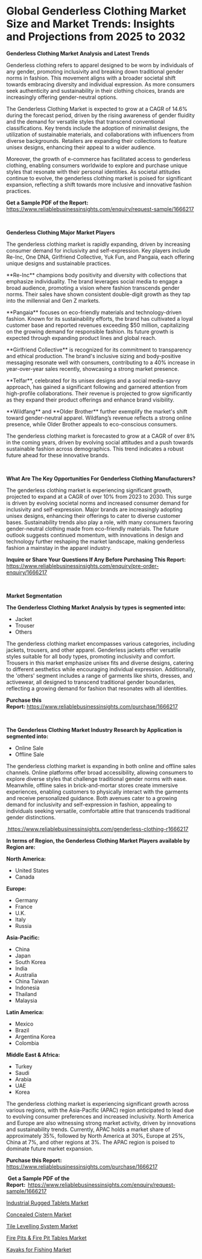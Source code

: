 <p><h1>Global Genderless Clothing Market Size and Market Trends: Insights and Projections from 2025 to 2032</h1></p><p><strong>Genderless Clothing Market Analysis and Latest Trends</strong></p>
<p><p>Genderless clothing refers to apparel designed to be worn by individuals of any gender, promoting inclusivity and breaking down traditional gender norms in fashion. This movement aligns with a broader societal shift towards embracing diversity and individual expression. As more consumers seek authenticity and sustainability in their clothing choices, brands are increasingly offering gender-neutral options.</p><p>The Genderless Clothing Market is expected to grow at a CAGR of 14.6% during the forecast period, driven by the rising awareness of gender fluidity and the demand for versatile styles that transcend conventional classifications. Key trends include the adoption of minimalist designs, the utilization of sustainable materials, and collaborations with influencers from diverse backgrounds. Retailers are expanding their collections to feature unisex designs, enhancing their appeal to a wider audience.</p><p>Moreover, the growth of e-commerce has facilitated access to genderless clothing, enabling consumers worldwide to explore and purchase unique styles that resonate with their personal identities. As societal attitudes continue to evolve, the genderless clothing market is poised for significant expansion, reflecting a shift towards more inclusive and innovative fashion practices.</p></p>
<p><strong>Get a Sample PDF of the Report:&nbsp;</strong> <a href="https://www.reliablebusinessinsights.com/enquiry/request-sample/1666217?utm_campaign=63&utm_medium=2&utm_source=Github&utm_content=ia&utm_term=09022025&utm_id=genderless-clothing">https://www.reliablebusinessinsights.com/enquiry/request-sample/1666217</a></p>
<p>&nbsp;</p>
<p><strong>Genderless Clothing Major Market Players</strong></p>
<p><p>The genderless clothing market is rapidly expanding, driven by increasing consumer demand for inclusivity and self-expression. Key players include Re-Inc, One DNA, Girlfriend Collective, Yuk Fun, and Pangaia, each offering unique designs and sustainable practices.</p><p>**Re-Inc** champions body positivity and diversity with collections that emphasize individuality. The brand leverages social media to engage a broad audience, promoting a vision where fashion transcends gender norms. Their sales have shown consistent double-digit growth as they tap into the millennial and Gen Z markets.</p><p>**Pangaia** focuses on eco-friendly materials and technology-driven fashion. Known for its sustainability efforts, the brand has cultivated a loyal customer base and reported revenues exceeding $50 million, capitalizing on the growing demand for responsible fashion. Its future growth is expected through expanding product lines and global reach.</p><p>**Girlfriend Collective** is recognized for its commitment to transparency and ethical production. The brand's inclusive sizing and body-positive messaging resonate well with consumers, contributing to a 40% increase in year-over-year sales recently, showcasing a strong market presence.</p><p>**Telfar**, celebrated for its unisex designs and a social media-savvy approach, has gained a significant following and garnered attention from high-profile collaborations. Their revenue is projected to grow significantly as they expand their product offerings and enhance brand visibility.</p><p>**Wildfang** and **Older Brother** further exemplify the market's shift toward gender-neutral apparel. Wildfang’s revenue reflects a strong online presence, while Older Brother appeals to eco-conscious consumers. </p><p>The genderless clothing market is forecasted to grow at a CAGR of over 8% in the coming years, driven by evolving social attitudes and a push towards sustainable fashion across demographics. This trend indicates a robust future ahead for these innovative brands.</p></p>
<p>&nbsp;</p>
<p><strong>What Are The Key Opportunities For Genderless Clothing Manufacturers?</strong></p>
<p><p>The genderless clothing market is experiencing significant growth, projected to expand at a CAGR of over 10% from 2023 to 2030. This surge is driven by evolving societal norms and increased consumer demand for inclusivity and self-expression. Major brands are increasingly adopting unisex designs, enhancing their offerings to cater to diverse customer bases. Sustainability trends also play a role, with many consumers favoring gender-neutral clothing made from eco-friendly materials. The future outlook suggests continued momentum, with innovations in design and technology further reshaping the market landscape, making genderless fashion a mainstay in the apparel industry.</p></p>
<p><strong>Inquire or Share Your Questions If Any Before Purchasing This Report:</strong> <a href="https://www.reliablebusinessinsights.com/enquiry/pre-order-enquiry/1666217?utm_campaign=63&utm_medium=2&utm_source=Github&utm_content=ia&utm_term=09022025&utm_id=genderless-clothing">https://www.reliablebusinessinsights.com/enquiry/pre-order-enquiry/1666217</a></p>
<p>&nbsp;</p>
<p><strong>Market Segmentation</strong></p>
<p><strong>The Genderless Clothing Market Analysis by types is segmented into:</strong></p>
<p><ul><li>Jacket</li><li>Trouser</li><li>Others</li></ul></p>
<p><p>The genderless clothing market encompasses various categories, including jackets, trousers, and other apparel. Genderless jackets offer versatile styles suitable for all body types, promoting inclusivity and comfort. Trousers in this market emphasize unisex fits and diverse designs, catering to different aesthetics while encouraging individual expression. Additionally, the 'others' segment includes a range of garments like shirts, dresses, and activewear, all designed to transcend traditional gender boundaries, reflecting a growing demand for fashion that resonates with all identities.</p></p>
<p><strong>Purchase this Report:&nbsp;</strong><a href="https://www.reliablebusinessinsights.com/purchase/1666217?utm_campaign=63&utm_medium=2&utm_source=Github&utm_content=ia&utm_term=09022025&utm_id=genderless-clothing">https://www.reliablebusinessinsights.com/purchase/1666217</a></p>
<p>&nbsp;</p>
<p><strong>The Genderless Clothing Market Industry Research by Application is segmented into:</strong></p>
<p><ul><li>Online Sale</li><li>Offline Sale</li></ul></p>
<p><p>The genderless clothing market is expanding in both online and offline sales channels. Online platforms offer broad accessibility, allowing consumers to explore diverse styles that challenge traditional gender norms with ease. Meanwhile, offline sales in brick-and-mortar stores create immersive experiences, enabling customers to physically interact with the garments and receive personalized guidance. Both avenues cater to a growing demand for inclusivity and self-expression in fashion, appealing to individuals seeking versatile, comfortable attire that transcends traditional gender distinctions.</p></p>
<p><a href="https://www.reliablebusinessinsights.com/genderless-clothing-r1666217?utm_campaign=63&utm_medium=2&utm_source=Github&utm_content=ia&utm_term=09022025&utm_id=genderless-clothing">&nbsp;https://www.reliablebusinessinsights.com/genderless-clothing-r1666217</a></p>
<p><strong>In terms of Region, the Genderless Clothing Market Players available by Region are:</strong></p>
<p>
    <p> <strong> North America: </strong>
        <ul>
            <li>United States</li>
            <li>Canada</li>
        </ul>
        </p> 
    <p> <strong> Europe: </strong>
        <ul>
            <li>Germany</li>
            <li>France</li>
            <li>U.K.</li>
            <li>Italy</li>
            <li>Russia</li>
        </ul>
        </p> 
    <p> <strong> Asia-Pacific: </strong>
        <ul>
            <li>China</li>
            <li>Japan</li>
            <li>South Korea</li>
            <li>India</li>
            <li>Australia</li>
            <li>China Taiwan</li>
            <li>Indonesia</li>
            <li>Thailand</li>
            <li>Malaysia</li>
        </ul>
        </p> 
    <p> <strong> Latin America: </strong>
        <ul>
            <li>Mexico</li>
            <li>Brazil</li>
            <li>Argentina Korea</li>
            <li>Colombia</li>
        </ul>
        </p> 
    <p> <strong> Middle East & Africa: </strong>
        <ul>
            <li>Turkey</li>
            <li>Saudi</li>
            <li>Arabia</li>
            <li>UAE</li>
            <li>Korea</li>
        </ul>
    </p>
    </p>
<p><p>The genderless clothing market is experiencing significant growth across various regions, with the Asia-Pacific (APAC) region anticipated to lead due to evolving consumer preferences and increased inclusivity. North America and Europe are also witnessing strong market activity, driven by innovations and sustainability trends. Currently, APAC holds a market share of approximately 35%, followed by North America at 30%, Europe at 25%, China at 7%, and other regions at 3%. The APAC region is poised to dominate future market expansion.</p></p>
<p><strong>Purchase this Report: </strong><a href="https://www.reliablebusinessinsights.com/purchase/1666217?utm_campaign=63&utm_medium=2&utm_source=Github&utm_content=ia&utm_term=09022025&utm_id=genderless-clothing">https://www.reliablebusinessinsights.com/purchase/1666217</a></p>
<p>&nbsp;<strong>Get a Sample PDF of the Report:&nbsp;&nbsp;</strong><a href="https://www.reliablebusinessinsights.com/enquiry/request-sample/1666217?utm_campaign=63&utm_medium=2&utm_source=Github&utm_content=ia&utm_term=09022025&utm_id=genderless-clothing">https://www.reliablebusinessinsights.com/enquiry/request-sample/1666217</a></p>
<p><strong></strong></p>
<p><p><a href="https://github.com/momossidram/Market-Research-Report-List-1/blob/main/industrial-rugged-tablets-market.md?utm_campaign=63&utm_medium=2&utm_source=Github&utm_content=ia&utm_term=09022025&utm_id=genderless-clothing">Industrial Rugged Tablets Market</a></p><p><a href="https://github.com/biyajausenik/Market-Research-Report-List-1/blob/main/concealed-cistern-market.md?utm_campaign=63&utm_medium=2&utm_source=Github&utm_content=ia&utm_term=09022025&utm_id=genderless-clothing">Concealed Cistern Market</a></p><p><a href="https://github.com/dailyspunj47/Market-Research-Report-List-1/blob/main/tile-levelling-system-market.md?utm_campaign=63&utm_medium=2&utm_source=Github&utm_content=ia&utm_term=09022025&utm_id=genderless-clothing">Tile Levelling System Market</a></p><p><a href="https://github.com/ajayanhaizan/Market-Research-Report-List-1/blob/main/fire-pits-fire-pit-tables-market.md?utm_campaign=63&utm_medium=2&utm_source=Github&utm_content=ia&utm_term=09022025&utm_id=genderless-clothing">Fire Pits & Fire Pit Tables Market</a></p><p><a href="https://github.com/muvdibezuh/Market-Research-Report-List-1/blob/main/kayaks-for-fishing-market.md?utm_campaign=63&utm_medium=2&utm_source=Github&utm_content=ia&utm_term=09022025&utm_id=genderless-clothing">Kayaks for Fishing Market</a></p></p>